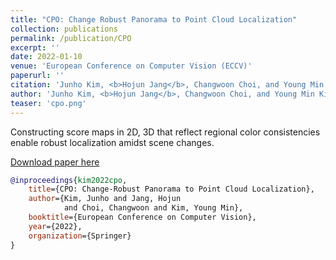 ```yaml
---
title: "CPO: Change Robust Panorama to Point Cloud Localization"
collection: publications
permalink: /publication/CPO
excerpt: ''
date: 2022-01-10
venue: 'European Conference on Computer Vision (ECCV)'
paperurl: ''
citation: 'Junho Kim, <b>Hojun Jang</b>, Changwoon Choi, and Young Min Kim, CPO: Change Robust Panorama to Point Cloud Localization, <i>European Conference on Computer Vision</i>, 2022.'
author: 'Junho Kim, <b>Hojun Jang</b>, Changwoon Choi, and Young Min Kim'
teaser: 'cpo.png'
---
```

Constructing score maps in 2D, 3D that reflect regional color consistencies enable robust localization amidst scene changes.

[Download paper here](https://www.ecva.net/papers/eccv_2022/papers_ECCV/html/1567_ECCV_2022_paper.php)

```bibtex
@inproceedings{kim2022cpo,
    title={CPO: Change-Robust Panorama to Point Cloud Localization},
    author={Kim, Junho and Jang, Hojun 
            and Choi, Changwoon and Kim, Young Min},
    booktitle={European Conference on Computer Vision},
    year={2022},
    organization={Springer}
}
```